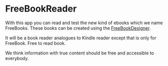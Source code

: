 # FreeBookReader

With this app you can read and test the new kind of ebooks which we name FreeBooks. 
These books can be created using the [FreeBookDesigner](https://github.com/CrowdWare/FreeBookDesigner).

It will be a book reader analogues to Kindle reader except that is only for FreeBook. Free to read book.

We think information with true content should be free and accessible to everybody.
